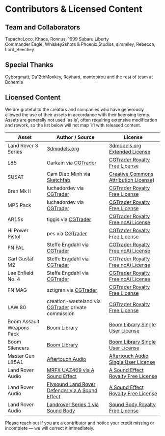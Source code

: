 # Contributors & Licensed Content

## Team and Collaborators
TepacheLoco, Khaos, Ronnus, 1999 Subaru Liberty \
Commander Eagle, Whiskey2shots & Phoenix Studios, sirsmiley, Rebecca, Lord_Beechey
## Special Thanks
Cyborgmatt, Da12thMonkey, Reyhard, momopirou and the rest of team at Bohemia
## Licensed Content
We are grateful to the creators and companies who have generously allowed the use of their assets in accordance with their licensing terms. Assets are generally not used 'as is', often requiring extensive modification and rework, so the list below will not map 1:1 with released content.

| Asset                     | Author / Source                                                                                                                             | License                                                                                                                               |
| ------------------------- | ------------------------------------------------------------------------------------------------------------------------------------------- | ------------------------------------------------------------------------------------------------------------------------------------- |
| Land Rover 3 Series       | [3dmodels.org](https://3dmodels.org/3d-models/land-rover-series-iii-lwb-military-ffr-1985/)                                                 | [3dmodels.org Extended License](https://3dmodels.org/license-terms/?srsltid=AfmBOorXOyxiBjUm6cYfES5V9NteaH6MlDVzzNIZsrNdc30xTGkRm77N) |
| L85                       | Garkain via [CGTrader](https://www.cgtrader.com/3d-models/military/gun/l85a2-sa80-variants)                                                 | [CGTrader Royalty Free License](https://www.cgtrader.com/pages/terms-and-conditions#royalty-free-license)                             |
| SUSAT                       | Cam Diep Minh via [Sketchfab](https://www.cgtrader.com/3d-models/military/gun/l85a2-sa80-variants)                                                 | [Creative Commons Attribution License](https://creativecommons.org/licenses/by/4.0/))                             |
| Bren Mk II                | luchadordev via [CGTrader](https://www.cgtrader.com/3d-models/military/gun/bren-mk-ii-lmg)                                                  | [CGTrader Royalty Free License](https://www.cgtrader.com/pages/terms-and-conditions#royalty-free-license)                             |
| MP5 Pack                  | luchadordev via [CGTrader](https://www.cgtrader.com/3d-models/military/gun/ultimate-mp5-pack)                                               | [CGTrader Royalty Free License](https://www.cgtrader.com/pages/terms-and-conditions#royalty-free-license)                             |
| AR15s                     | tiggis via [CGTrader](https://www.cgtrader.com/3d-model-collections/m16-m4-ar15-weapons-pack)                                               | [CGTrader Royalty Free noAi License](https://www.cgtrader.com/pages/terms-and-conditions#royalty-free-license)                             |
| Hi Power Pistol           | pes via [CGTrader](https://www.cgtrader.com/3d-models/military/gun/lowpoly-browning-hi-power-pistol)                                        | [CGTrader Royalty Free License](https://www.cgtrader.com/pages/terms-and-conditions#royalty-free-license)                             |
| FN FAL                    | Steffe Engdahl via [CGTrader](https://www.cgtrader.com/3d-model-collections/fn-fal-collection)                                              | [CGTrader Royalty Free noAi License](https://www.cgtrader.com/pages/terms-and-conditions#royalty-free-license)                             |
| Carl Gustaf M2            | Steffe Engdahl via [CGTrader](https://www.cgtrader.com/3d-models/military/gun/carl-gustaf-m2-recoilless-rifle)                              | [CGTrader Royalty Free noAi License](https://www.cgtrader.com/pages/terms-and-conditions#royalty-free-license)                             |
| Lee Enfield No. 4         | Steffe Engdahl via [CGTrader](https://www.cgtrader.com/3d-models/military/gun/pbr-lee-enfield-no-4-mk-1)                                    | [CGTrader Royalty Free noAi License](https://www.cgtrader.com/pages/terms-and-conditions#royalty-free-license)                             |
| FN MAG                    | sztigran via [CGTrader](https://www.cgtrader.com/3d-models/military/gun/fn-mag-m240-machine-gun-game-ready)                                 | [CGTrader Royalty Free License](https://www.cgtrader.com/pages/terms-and-conditions#royalty-free-license)                             |
| LAW 80                    | creation-wasteland via [CGTrader](https://www.cgtrader.com/designers/creation-wasteland) private commission                                 | [CGTrader Royalty Free License](https://www.cgtrader.com/pages/terms-and-conditions#royalty-free-license)                             |
| Boom Assault Weapons Pack | [Boom Library](https://www.boomlibrary.com/sound-effects/assault-weapons/?srsltid=AfmBOooV6xrFNYiaZjsa7CifSZFX6BxIC7Kjx3I8qz3IE2NvhQEGJ4Vh) | [Boom Library Single User License](https://www.boomlibrary.com/terms-conditions/)                                                     |
| Boom Silencers            | [Boom Library](https://www.boomlibrary.com/sound-effects/silencers/?srsltid=AfmBOopE9i8p8aHVZMrPoPSXjUxhCNRLZ1lGdP5-k9O61furCoj85QAN)       | [Boom Library Single User License](https://www.boomlibrary.com/terms-conditions/)                                                     |
| Master Gun L85A1          | [Aftertouch Audio](https://aftertouchaudio.com/product/mastergun-l85a1/)                                                                    | [Aftertouch Audio Single User License](https://aftertouchaudio.com/eula/)                                                             |
| Land Rover Audio          | [MRFX UAZ469 via A Sound Effect](https://www.asoundeffect.com/sound-library/soviet-army-truck-uaz-469/)                                      | [A Sound Effect Royalty Free License](https://www.asoundeffect.com/license-agreement/)                                               |
| Land Rover Audio          | [Flysound Land Rover Defender via A Sound Effect](https://www.asoundeffect.com/sound-library/land-rover-defender/)                                      | [A Sound Effect Royalty Free License](https://www.asoundeffect.com/license-agreement/)                                               |
| Land Rover Audio          | [Landrover Series 1 via Sound Body](https://soundbody.net/product/landrover-series-1/)                                            | [Sound Body Royalty Free License](https://soundbody.net/product/landrover-series-1/)                                                 |




Please reach out if you are a contributor and notice your credit missing or incomplete — we will correct it immediately.
